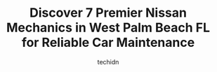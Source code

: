 ---
layout: ampstory
image: https://images.unsplash.com/photo-1625863929285-5e37a6b0df1c?ixlib=rb-4.0.3&ixid=MnwxMjA3fDB8MHxwaG90by1wYWdlfHx8fGVufDB8fHx8&auto=format&fit=crop&w=640&h=853&q=80
author: techidn
featured: false
description: Trust your vehicles maintenance and repairs to the 7 best Nissan Mechanic in West Palm Beach FL, USA. With their extensive experience, cutting-edge technology, and commitment to customer sa
title: Discover 7 Premier Nissan Mechanics in West Palm Beach FL for Reliable Car Maintenance
cover:
   title: Discover 7 Premier Nissan Mechanics in West Palm Beach FL for Reliable Car Maintenance
   subtitle: Rickpate
   background: https://images.unsplash.com/photo-1625863929285-5e37a6b0df1c?ixlib=rb-4.0.3&ixid=MnwxMjA3fDB8MHxwaG90by1wYWdlfHx8fGVufDB8fHx8&auto=format&fit=crop&w=640&h=853&q=80

pages: 
 - layout: thirds
   top: <h1>#1 Griffin Auto Care, Inc.</h1>
   bottom: "<p>Its not often to have such a great experience when getting your car repaired but I felt comfortable with them right away. Ryan gave excellent service! They even charge</p>"
   background: https://www.knot35.com/toplist/wp-content/uploads/2023/06/best-nissan-mechanic-1-in-west-palm-beach-fl-1685833044.jpeg
   backgroundblur: true
 - layout: thirds
   top: <h1>#2 Andys Auto Repair</h1>
   bottom: "<p>4337 Okeechobee Blvd H3, West Palm Beach, FL 33409, United States</p>"
   background: https://www.knot35.com/toplist/wp-content/uploads/2023/06/best-nissan-mechanic-2-in-west-palm-beach-fl-1685833045.jpeg
   cta:
      link: https://www.knot35.com/toplist/discover-7-premier-nissan-mechanics-in-west-palm-beach-fl-for-reliable-car-maintenance/
      text: Discover 7 Premier Nissan Mechanics in West Palm Beach FL for Reliable Car Maintenance
 - layout: thirds
   top: <h1>#3 Car Clinic Auto Repair</h1>
   bottom: "<p>7001 Norton Ave #12, West Palm Beach, FL 33405, United States</p>"
   background: https://www.knot35.com/toplist/wp-content/uploads/2023/06/best-nissan-mechanic-3-in-west-palm-beach-fl-1685833045.jpeg
   cta:
      link: https://www.knot35.com/toplist/discover-7-premier-nissan-mechanics-in-west-palm-beach-fl-for-reliable-car-maintenance/
      text: Discover 7 Premier Nissan Mechanics in West Palm Beach FL for Reliable Car Maintenance
 - layout: thirds
   top: <h1>#4 Munsons Auto Service</h1>
   bottom: "<p>5401 East Ave, West Palm Beach, FL 33407, United States</p>"
   background: https://images.unsplash.com/photo-1527066579998-dbbae57f45ce?ixlib=rb-4.0.3&ixid=MnwxMjA3fDB8MHxwaG90by1wYWdlfHx8fGVufDB8fHx8&auto=format&fit=crop&w=640&h=853&q=80
   cta:
      link: https://www.knot35.com/toplist/discover-7-premier-nissan-mechanics-in-west-palm-beach-fl-for-reliable-car-maintenance/
      text: Discover 7 Premier Nissan Mechanics in West Palm Beach FL for Reliable Car Maintenance
 - layout: thirds
   top: <h1>#5 National Transmissions & Auto Care Centers</h1>
   bottom: "<p>3100 45th St, West Palm Beach, FL 33407, United States</p>"
   background: https://images.unsplash.com/photo-1602536052359-ef94c21c5948?ixlib=rb-4.0.3&ixid=MnwxMjA3fDB8MHxwaG90by1wYWdlfHx8fGVufDB8fHx8&auto=format&fit=crop&w=640&h=853&q=80
   cta:
      link: https://www.knot35.com/toplist/discover-7-premier-nissan-mechanics-in-west-palm-beach-fl-for-reliable-car-maintenance/
      text: Discover 7 Premier Nissan Mechanics in West Palm Beach FL for Reliable Car Maintenance
 - layout: thirds
   top: <h1>#6 Bens Auto Repair</h1>
   bottom: "<p>5201 S Dixie Hwy, West Palm Beach, FL 33405, United States</p>"
   background: https://images.unsplash.com/photo-1620421680010-0766ff230392?ixlib=rb-4.0.3&ixid=MnwxMjA3fDB8MHxwaG90by1wYWdlfHx8fGVufDB8fHx8&auto=format&fit=crop&w=640&h=853&q=80
   cta:
      link: https://www.knot35.com/toplist/discover-7-premier-nissan-mechanics-in-west-palm-beach-fl-for-reliable-car-maintenance/
      text: Discover 7 Premier Nissan Mechanics in West Palm Beach FL for Reliable Car Maintenance
 - layout: thirds
   top: <h1>#7 Petes Auto Repair</h1>
   bottom: "<p>4349 Okeechobee Blvd, West Palm Beach, FL 33409, United States</p>"
   background: https://images.unsplash.com/photo-1496096265110-f83ad7f96608?ixlib=rb-4.0.3&ixid=MnwxMjA3fDB8MHxwaG90by1wYWdlfHx8fGVufDB8fHx8&auto=format&fit=crop&w=640&h=853&q=80
   cta:
      link: https://www.knot35.com/toplist/discover-7-premier-nissan-mechanics-in-west-palm-beach-fl-for-reliable-car-maintenance/
      text: Discover 7 Premier Nissan Mechanics in West Palm Beach FL for Reliable Car Maintenance
 - layout: thirds
   middle: Continue reading...
   background: https://images.unsplash.com/photo-1518640467707-6811f4a6ab73?ixlib=rb-4.0.3&ixid=MnwxMjA3fDB8MHxwaG90by1wYWdlfHx8fGVufDB8fHx8&auto=format&fit=crop&w=640&h=853&q=80
   cta:
      link: https://www.knot35.com/toplist/discover-7-premier-nissan-mechanics-in-west-palm-beach-fl-for-reliable-car-maintenance/
      text: Discover 7 Premier Nissan Mechanics in West Palm Beach FL for Reliable Car Maintenance
      
---